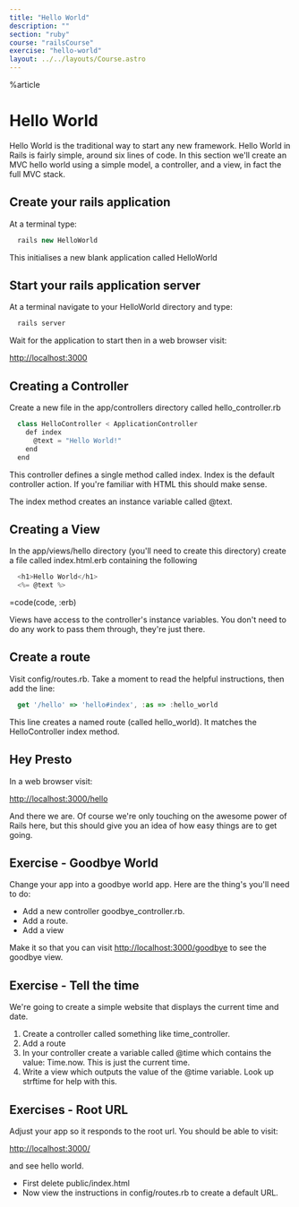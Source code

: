 ```yaml
---
title: "Hello World"
description: ""
section: "ruby"
course: "railsCourse"
exercise: "hello-world"
layout: ../../layouts/Course.astro
---
```


%article

# Hello World

Hello World is the traditional way to start any new framework. Hello World in Rails is fairly simple, around six lines of code. In this section we'll create an MVC hello world using a simple model, a controller, and a view, in fact the full MVC stack.

## Create your rails application

At a terminal type:

```js
  rails new HelloWorld
```

This initialises a new blank application called HelloWorld

## Start your rails application server

At a terminal navigate to your HelloWorld directory and type:

```js
  rails server
```

Wait for the application to start then in a web browser visit:

<http://localhost:3000>

## Creating a Controller

Create a new file in the app/controllers directory called hello_controller.rb

```js
  class HelloController < ApplicationController
    def index
      @text = "Hello World!"
    end
  end
```

This controller defines a single method called index. Index is the default controller action. If you're familiar with HTML this should make sense.

The index method creates an instance variable called @text.

## Creating a View

In the app/views/hello directory (you'll need to create this directory) create a file called index.html.erb containing the following

```js
  <h1>Hello World</h1>
  <%= @text %>
```

=code(code, :erb)

Views have access to the controller's instance variables. You don't need to do any work to pass them through, they're just there.

## Create a route

Visit config/routes.rb. Take a moment to read the helpful instructions, then add the line:

```js
  get '/hello' => 'hello#index', :as => :hello_world
```

This line creates a named route (called hello_world). It matches the HelloController index method.

## Hey Presto

In a web browser visit:

<http://localhost:3000/hello>

And there we are. Of course we're only touching on the awesome power of Rails here, but this should give you an idea of how easy things are to get going.

## Exercise - Goodbye World

Change your app into a goodbye world app. Here are the thing's you'll need to do:

- Add a new controller goodbye_controller.rb.
- Add a route.
- Add a view

Make it so that you can visit <http://localhost:3000/goodbye> to see the goodbye view.

## Exercise - Tell the time

We're going to create a simple website that displays the current time and date.

1. Create a controller called something like time_controller.
2. Add a route
3. In your controller create a variable called @time which contains the value: Time.now. This is just the current time.
4. Write a view which outputs the value of the @time variable. Look up strftime for help with this.

## Exercises - Root URL

Adjust your app so it responds to the root url. You should be able to visit:

<http://localhost:3000/>

and see hello world.

- First delete public/index.html
- Now view the instructions in config/routes.rb to create a default URL.
